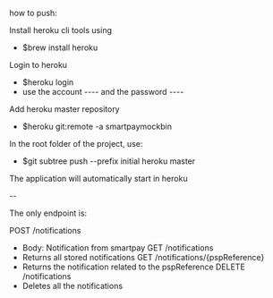 how to push:

Install heroku cli tools using
- $brew install heroku

Login to heroku
- $heroku login
- use the account ---- and the password ----

Add heroku master repository
- $heroku git:remote -a smartpaymockbin

In the root folder of the project, use:
- $git subtree push --prefix initial heroku master

The application will automatically start in heroku

--

The only endpoint is:

POST /notifications
- Body: Notification from smartpay
GET /notifications
- Returns all stored notifications
GET /notifications/{pspReference}
- Returns the notification related to the pspReference
DELETE /notifications
- Deletes all the notifications 
